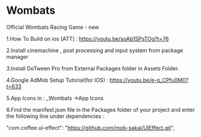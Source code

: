 # Wombats
Official Wombats Racing Game - new



1.How To Build on ios [ATT] : https://youtu.be/soAb1SPsTOg?t=76

2.Install cinemachine , post processing and input system from package manager

3.Install DoTween Pro from External Packages folder in Assets Folder.

4.Google AdMob Setup Tutorial(for IOS) : https://youtu.be/e-q_CPfu0M0?t=633

5.App Icons in : _Wombats ->App Icons

6.Find the manifest.json file in the Packages folder of your project and enter the following line under dependencies : 

"com.coffee.ui-effect": "https://github.com/mob-sakai/UIEffect.git",


